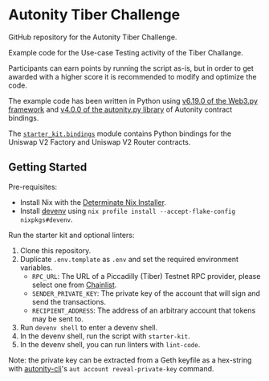 # Autonity Tiber Challenge

GitHub repository for the Autonity Tiber Challenge.

Example code for the Use-case Testing activity of the Tiber Challange.

Participants can earn points by running the script as-is, but in order to get
awarded with a higher score it is recommended to modify and optimize the code.

The example code has been written in Python using [v6.19.0 of the Web3.py
framework](https://web3py.readthedocs.io/en/v6.19.0/) and [v4.0.0 of the
autonity.py library](https://github.com/autonity/autonity.py/tree/v4.0.0) of Autonity
contract bindings.

The [`starter_kit.bindings`](./starter_kit/bindings/) module contains Python
bindings for the Uniswap V2 Factory and Uniswap V2 Router contracts.

## Getting Started

Pre-requisites:

- Install Nix with the [Determinate Nix Installer](https://zero-to-nix.com/concepts/nix-installer).
- Install [devenv](https://devenv.sh/getting-started/) using `nix profile install --accept-flake-config nixpkgs#devenv`.

Run the starter kit and optional linters:

1. Clone this repository.
2. Duplicate `.env.template` as `.env` and set the required environment variables.
    - `RPC_URL`: The URL of a Piccadilly (Tiber) Testnet RPC provider, please select
      one from [Chainlist](https://chainlist.org/?testnets=true&search=piccadilly).
    - `SENDER_PRIVATE_KEY`: The private key of the account that will sign and
      send the transactions.
    - `RECIPIENT_ADDRESS`: The address of an arbitrary account that tokens may
      be sent to.
3. Run `devenv shell` to enter a devenv shell.
4. In the devenv shell, run the script with `starter-kit`.
5. In the devenv shell, you can run linters with `lint-code`.

Note: the private key can be extracted from a Geth keyfile as a hex-string with
[autonity-cli](https://github.com/autonity/autonity-cli)'s `aut account
reveal-private-key` command.
